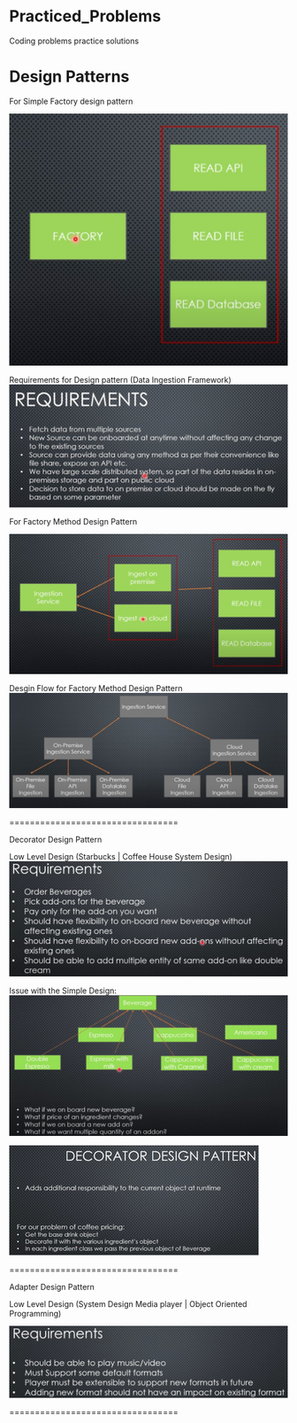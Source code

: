 # Practiced_Problems

Coding problems practice solutions


# Design Patterns


For Simple Factory design pattern

![img_1.png](img_1.png)

Requirements for Design pattern (Data Ingestion Framework)
![img.png](img.png)

For Factory Method Design Pattern

![img_2.png](img_2.png)

Desgin Flow for Factory Method Design Pattern
![img_3.png](img_3.png)

=================================

Decorator Design Pattern

Low Level Design (Starbucks | Coffee House System Design)
![img_4.png](img_4.png)

Issue with the Simple Design:
![img_5.png](img_5.png)

![img_6.png](img_6.png)

=================================

Adapter Design Pattern

Low Level Design (System Design Media player | Object Oriented Programming)

![img_7.png](img_7.png)

=================================

